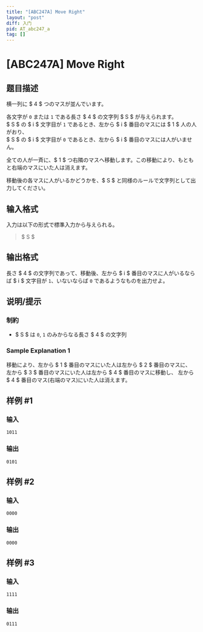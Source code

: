 ```yaml
---
title: "[ABC247A] Move Right"
layout: "post"
diff: 入门
pid: AT_abc247_a
tag: []
---
```


# [ABC247A] Move Right

## 题目描述

[problemUrl]: https://atcoder.jp/contests/abc247/tasks/abc247_a

横一列に $ 4 $ つのマスが並んでいます。

各文字が `0` または `1` である長さ $ 4 $ の文字列 $ S $ が与えられます。  
 $ S $ の $ i $ 文字目が `1` であるとき、左から $ i $ 番目のマスには $ 1 $ 人の人がおり、  
 $ S $ の $ i $ 文字目が `0` であるとき、左から $ i $ 番目のマスには人がいません。

全ての人が一斉に、$ 1 $ つ右隣のマスへ移動します。この移動により、もともと右端のマスにいた人は消えます。

移動後の各マスに人がいるかどうかを、$ S $ と同様のルールで文字列として出力してください。

## 输入格式

入力は以下の形式で標準入力から与えられる。

> $ S $

## 输出格式

長さ $ 4 $ の文字列であって、移動後、左から $ i $ 番目のマスに人がいるならば $ i $ 文字目が `1`、いないならば `0` であるようなものを出力せよ。

## 说明/提示

### 制約

- $ S $ は `0`, `1` のみからなる長さ $ 4 $ の文字列

### Sample Explanation 1

移動により、左から $ 1 $ 番目のマスにいた人は左から $ 2 $ 番目のマスに、 左から $ 3 $ 番目のマスにいた人は左から $ 4 $ 番目のマスに移動し、 左から $ 4 $ 番目のマス(右端のマス)にいた人は消えます。

## 样例 #1

### 输入

```
1011
```

### 输出

```
0101
```

## 样例 #2

### 输入

```
0000
```

### 输出

```
0000
```

## 样例 #3

### 输入

```
1111
```

### 输出

```
0111
```

